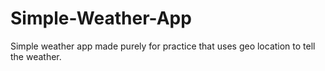 # Simple-Weather-App
Simple weather app made purely for practice that uses geo location to tell the weather.
